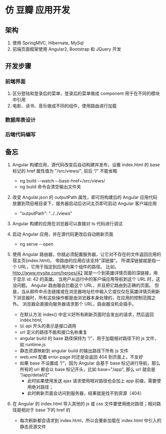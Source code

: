 # 仿 豆瓣 应用开发

## 架构

1. 使用 SpringMVC, Hibernate, MySql
2. 前端页面框架使用 Angular2, Bootstrap 和 JQuery 开发

## 开发步骤

### 前端界面
1. 区分登陆和登录后的菜单，登录后的菜单做成 component 用于在不同的模块中引用
2. 电影、读书、音乐做成不同的组件，使用路由进行加载

### 数据库表设计

### 后端代码编写


## 备忘

1. Angular 构建应用，源代码改变后自动构建并发布，设置 index.html 的 base 标记的 href 属性值为 "/src/views/", 前后 “/” 不能省略
    - ng build --watch --base-href=/src/views/
    - ng build 命令会清空输出文件夹
2. 改变 Angular.json 的 outputPath 属性，即可将构建后的 Angular 应用代码放置到项目根目录下，服务器启动后访问主页即可启动 Angular 客户端应用
    - "outputPath": "../../views"
3. Angular 构建的应用在浏览器可以直接对 ts 代码进行调试
4. 启动 Angular 应用，并在源代码更改后自动刷新页面
    - ng serve --open 
5. 使用 Angular 路由器，你就必须配置服务器，让它对不存在的文件返回应用的宿主页(index.html)。
   带路由的应用应该支持“深链接”。 所谓深链接就是指一个 URL，它用于指定到应用内某个组件的路径。 比如，http://www.mysite.com/heroes/42 就是一个到英雄详情页面的深链接，用于显示 id: 42 的英雄。
   当用户从运行中的客户端应用导航到这个 URL 时，这没问题。 Angular 路由器会拦截这个 URL，并且把它路由到正确的页面。
   但是，当从邮件中点击链接或在浏览器地址栏中输入它或仅仅在英雄详情页刷新下浏览器时，所有这些操作都是由浏览器本身处理的，在应用的控制范围之外。 浏览器会直接向服务器请求那个 URL，路由器没机会插手。
    - 在默认方法 index() 中定义好所有刷新页面时会发出的请求，然后返回 index.html;
    - 以 api 开头的表示是接口调用
    - url 定义的路径不能和接口名称重复
    - angular build 的 base 路径保持为 “/”，用于加载相对路径下的 js 文件，如 runtime.js
    - 静态资源映射到 angular build 的输出路径下所有 js 文件
    - web.xml 配置 error-page 时还是会返回 404 到页面上，不友好
    - 如果 base 不设置成 “/”，因为 Angular 会基于 base 标记进行导航，那么所有的 url 都会以 base 标记开头，比如 base="/app", 那么 url 就会是 “/app/detail/2" 
        - 此时如果使用发送 ajax 请求使用相对路径也会加上 app 前缀，需要使用绝对路径；
        - 此时刷新页面会访问到服务器，结果就是找不到资源（404）
    
6. 在 Angular 的 index.html 导入其他的 js 或 css 文件要使用绝对路径；相对路径是相对于 base 下的 href 的
    - 每次刷新都会请求到 index.html，所以会重新加载在 index.html 中引入的静态资源文件
